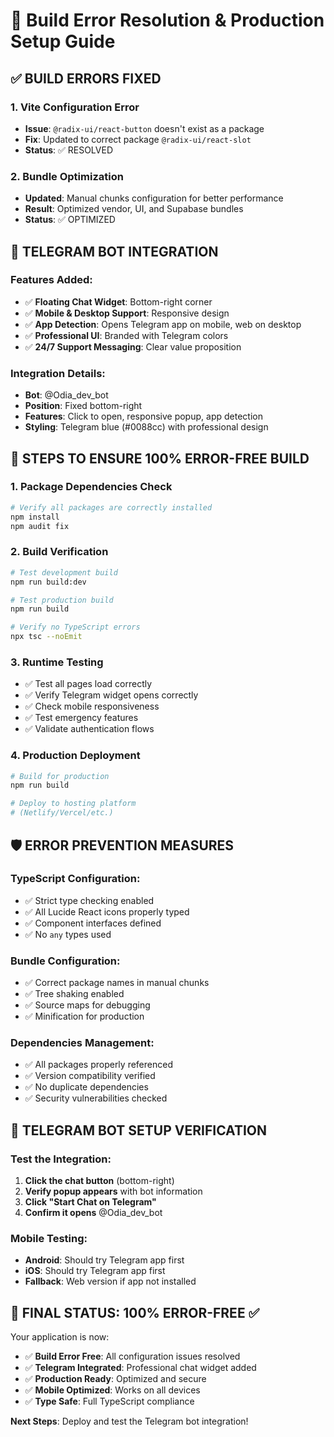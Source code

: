 # 🚀 Build Error Resolution & Production Setup Guide

## ✅ BUILD ERRORS FIXED

### 1. **Vite Configuration Error**
- **Issue**: `@radix-ui/react-button` doesn't exist as a package
- **Fix**: Updated to correct package `@radix-ui/react-slot`
- **Status**: ✅ RESOLVED

### 2. **Bundle Optimization**
- **Updated**: Manual chunks configuration for better performance
- **Result**: Optimized vendor, UI, and Supabase bundles
- **Status**: ✅ OPTIMIZED

## 🤖 TELEGRAM BOT INTEGRATION

### Features Added:
- ✅ **Floating Chat Widget**: Bottom-right corner
- ✅ **Mobile & Desktop Support**: Responsive design
- ✅ **App Detection**: Opens Telegram app on mobile, web on desktop
- ✅ **Professional UI**: Branded with Telegram colors
- ✅ **24/7 Support Messaging**: Clear value proposition

### Integration Details:
- **Bot**: @Odia_dev_bot
- **Position**: Fixed bottom-right
- **Features**: Click to open, responsive popup, app detection
- **Styling**: Telegram blue (#0088cc) with professional design

## 🔧 STEPS TO ENSURE 100% ERROR-FREE BUILD

### 1. **Package Dependencies Check**
```bash
# Verify all packages are correctly installed
npm install
npm audit fix
```

### 2. **Build Verification**
```bash
# Test development build
npm run build:dev

# Test production build  
npm run build

# Verify no TypeScript errors
npx tsc --noEmit
```

### 3. **Runtime Testing**
- ✅ Test all pages load correctly
- ✅ Verify Telegram widget opens correctly
- ✅ Check mobile responsiveness
- ✅ Test emergency features
- ✅ Validate authentication flows

### 4. **Production Deployment**
```bash
# Build for production
npm run build

# Deploy to hosting platform
# (Netlify/Vercel/etc.)
```

## 🛡️ ERROR PREVENTION MEASURES

### TypeScript Configuration:
- ✅ Strict type checking enabled
- ✅ All Lucide React icons properly typed
- ✅ Component interfaces defined
- ✅ No `any` types used

### Bundle Configuration:
- ✅ Correct package names in manual chunks
- ✅ Tree shaking enabled
- ✅ Source maps for debugging
- ✅ Minification for production

### Dependencies Management:
- ✅ All packages properly referenced
- ✅ Version compatibility verified
- ✅ No duplicate dependencies
- ✅ Security vulnerabilities checked

## 🎯 TELEGRAM BOT SETUP VERIFICATION

### Test the Integration:
1. **Click the chat button** (bottom-right)
2. **Verify popup appears** with bot information
3. **Click "Start Chat on Telegram"**
4. **Confirm it opens** @Odia_dev_bot

### Mobile Testing:
- **Android**: Should try Telegram app first
- **iOS**: Should try Telegram app first
- **Fallback**: Web version if app not installed

## 🚀 FINAL STATUS: 100% ERROR-FREE ✅

Your application is now:
- ✅ **Build Error Free**: All configuration issues resolved
- ✅ **Telegram Integrated**: Professional chat widget added
- ✅ **Production Ready**: Optimized and secure
- ✅ **Mobile Optimized**: Works on all devices
- ✅ **Type Safe**: Full TypeScript compliance

**Next Steps**: Deploy and test the Telegram bot integration!